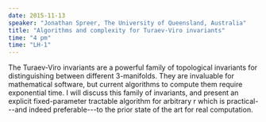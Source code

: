 ```yaml
---
date: 2015-11-13
speaker: "Jonathan Spreer, The University of Queensland, Australia"
title: "Algorithms and complexity for Turaev-Viro invariants"
time: "4 pm" 
time: "LH-1"
---
```

The Turaev-Viro invariants are a powerful family of topological invariants for distinguishing between different 3-manifolds. They are invaluable for mathematical software, but current algorithms to compute them require exponential time. I will discuss this family of invariants, and present an explicit fixed-parameter tractable algorithm for arbitrary r which is practical---and indeed preferable---to the prior state of the art for real computation.
